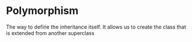 # Polymorphism
The way to define the inheritance itself.  It allows us to create the class that is extended from another superclass